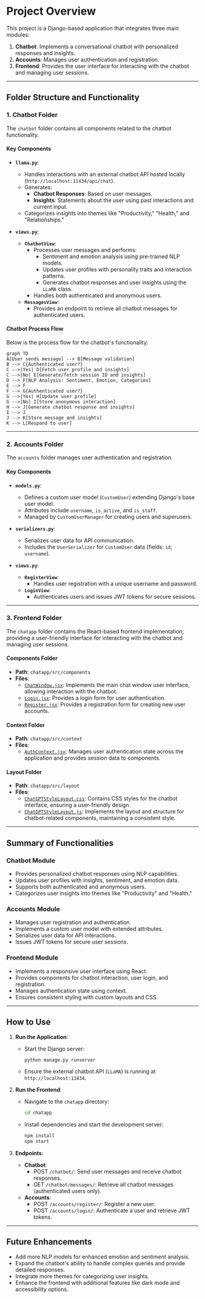 # Project Overview

This project is a Django-based application that integrates three main modules:
1. **Chatbot**: Implements a conversational chatbot with personalized responses and insights.
2. **Accounts**: Manages user authentication and registration.
3. **Frontend**: Provides the user interface for interacting with the chatbot and managing user sessions.

---

## Folder Structure and Functionality

### **1. Chatbot Folder**
The `chatbot` folder contains all components related to the chatbot functionality.

#### **Key Components**
- **`llama.py`**:
  - Handles interactions with an external chatbot API hosted locally (`http://localhost:11434/api/chat`).
  - Generates:
    - **Chatbot Responses**: Based on user messages.
    - **Insights**: Statements about the user using past interactions and current input.
  - Categorizes insights into themes like "Productivity," "Health," and "Relationships."

- **`views.py`**:
  - **`ChatbotView`**:
    - Processes user messages and performs:
      - Sentiment and emotion analysis using pre-trained NLP models.
      - Updates user profiles with personality traits and interaction patterns.
      - Generates chatbot responses and user insights using the `LLaMA` class.
    - Handles both authenticated and anonymous users.
  - **`MessagesView`**:
    - Provides an endpoint to retrieve all chatbot messages for authenticated users.

#### **Chatbot Process Flow**
Below is the process flow for the chatbot's functionality:

```mermaid
graph TD
A[User sends message] --> B[Message validation]
B --> C{Authenticated user?}
C -->|Yes| D[Fetch user profile and insights]
C -->|No| E[Generate/fetch session ID and insights]
D --> F[NLP Analysis: Sentiment, Emotion, Categories]
E --> F
F --> G{Authenticated user?}
G -->|Yes| H[Update user profile]
G -->|No| I[Store anonymous interaction]
H --> J[Generate chatbot response and insights]
I --> J
J --> K[Store message and insights]
K --> L[Respond to user]
```

---

### **2. Accounts Folder**
The `accounts` folder manages user authentication and registration.

#### **Key Components**
- **`models.py`**:
  - Defines a custom user model (`CustomUser`) extending Django's base user model.
  - Attributes include `username`, `is_active`, and `is_staff`.
  - Managed by `CustomUserManager` for creating users and superusers.

- **`serializers.py`**:
  - Serializes user data for API communication.
  - Includes the `UserSerializer` for `CustomUser` data (fields: `id`, `username`).

- **`views.py`**:
  - **`RegisterView`**:
    - Handles user registration with a unique username and password.
  - **`LoginView`**:
    - Authenticates users and issues JWT tokens for secure sessions.

---

### **3. Frontend Folder**
The `chatapp` folder contains the React-based frontend implementation, providing a user-friendly interface for interacting with the chatbot and managing user sessions.

#### **Components Folder**
- **Path**: `chatapp/src/components`
- **Files**:
  - [`ChatWindow.jsx`](https://github.com/Kuhmpel/poc/blob/main/chatapp/src/components/ChatWindow.jsx): Implements the main chat window user interface, allowing interaction with the chatbot.
  - [`Login.jsx`](https://github.com/Kuhmpel/poc/blob/main/chatapp/src/components/Login.jsx): Provides a login form for user authentication.
  - [`Register.jsx`](https://github.com/Kuhmpel/poc/blob/main/chatapp/src/components/Register.jsx): Provides a registration form for creating new user accounts.

#### **Context Folder**
- **Path**: `chatapp/src/context`
- **Files**:
  - [`AuthContext.jsx`](https://github.com/Kuhmpel/poc/blob/main/chatapp/src/context/AuthContext.jsx): Manages user authentication state across the application and provides session data to components.

#### **Layout Folder**
- **Path**: `chatapp/src/layout`
- **Files**:
  - [`ChatGPTStyleLayout.css`](https://github.com/Kuhmpel/poc/blob/main/chatapp/src/layout/ChatGPTStyleLayout.css): Contains CSS styles for the chatbot interface, ensuring a user-friendly design.
  - [`ChatGPTStyleLayout.js`](https://github.com/Kuhmpel/poc/blob/main/chatapp/src/layout/ChatGPTStyleLayout.js): Implements the layout and structure for chatbot-related components, maintaining a consistent style.

---

## Summary of Functionalities

### **Chatbot Module**
- Provides personalized chatbot responses using NLP capabilities.
- Updates user profiles with insights, sentiment, and emotion data.
- Supports both authenticated and anonymous users.
- Categorizes user insights into themes like "Productivity" and "Health."

### **Accounts Module**
- Manages user registration and authentication.
- Implements a custom user model with extended attributes.
- Serializes user data for API interactions.
- Issues JWT tokens for secure user sessions.

### **Frontend Module**
- Implements a responsive user interface using React.
- Provides components for chatbot interaction, user login, and registration.
- Manages authentication state using context.
- Ensures consistent styling with custom layouts and CSS.

---

## How to Use

1. **Run the Application**:
   - Start the Django server:
     ```bash
     python manage.py runserver
     ```
   - Ensure the external chatbot API (`LLaMA`) is running at `http://localhost:11434`.

2. **Run the Frontend**:
   - Navigate to the `chatapp` directory:
     ```bash
     cd chatapp
     ```
   - Install dependencies and start the development server:
     ```bash
     npm install
     npm start
     ```

3. **Endpoints**:
   - **Chatbot**:
     - POST `/chatbot/`: Send user messages and receive chatbot responses.
     - GET `/chatbot/messages/`: Retrieve all chatbot messages (authenticated users only).
   - **Accounts**:
     - POST `/accounts/register/`: Register a new user.
     - POST `/accounts/login/`: Authenticate a user and retrieve JWT tokens.

---

## Future Enhancements
- Add more NLP models for enhanced emotion and sentiment analysis.
- Expand the chatbot's ability to handle complex queries and provide detailed responses.
- Integrate more themes for categorizing user insights.
- Enhance the frontend with additional features like dark mode and accessibility options.
